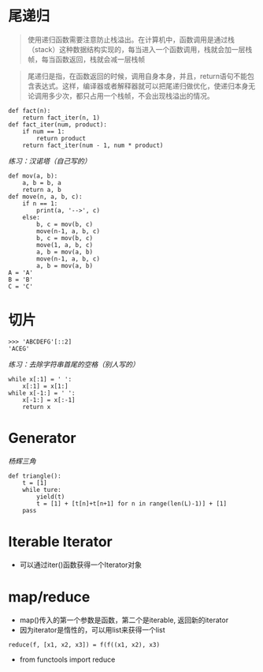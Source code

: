 # 尾递归

> 使用递归函数需要注意防止栈溢出。在计算机中，函数调用是通过栈（stack）这种数据结构实现的，每当进入一个函数调用，栈就会加一层栈帧，每当函数返回，栈就会减一层栈帧

> 尾递归是指，在函数返回的时候，调用自身本身，并且，return语句不能包含表达式。这样，编译器或者解释器就可以把尾递归做优化，使递归本身无论调用多少次，都只占用一个栈帧，不会出现栈溢出的情况。
```
def fact(n):
    return fact_iter(n, 1)
def fact_iter(num, product):
    if num == 1:
        return product
    return fact_iter(num - 1, num * product)
```
*练习：汉诺塔（自己写的）*
```
def mov(a, b):
    a, b = b, a
    return a, b
def move(n, a, b, c):
    if n == 1:
        print(a, '-->', c)
    else:
        b, c = mov(b, c)
        move(n-1, a, b, c)
        b, c = mov(b, c)
        move(1, a, b, c)
        a, b = mov(a, b)
        move(n-1, a, b, c)
        a, b = mov(a, b)
A = 'A'
B = 'B'
C = 'C'
```
# 切片
```
>>> 'ABCDEFG'[::2]
'ACEG'
```
*练习：去除字符串首尾的空格（别人写的）*
```
while x[:1] = ' ':
    x[:1] = x[1:]
while x[-1:] = ' ':
    x[-1:] = x[:-1]
    return x
```
# Generator
*杨辉三角*
```
def triangle():
    t = [1]
    while ture:
        yield(t)
        t = [1] + [t[n]+t[n+1] for n in range(len(L)-1)] + [1]
    pass
```    
# Iterable Iterator
* 可以通过iter()函数获得一个Iterator对象
# map/reduce
* map()传入的第一个参数是函数，第二个是iterable, 返回新的iterator
* 因为iterator是惰性的，可以用list来获得一个list
```
reduce(f, [x1, x2, x3]) = f(f((x1, x2), x3)
```
* from functools import reduce
